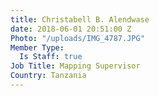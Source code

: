```yaml
---
title: Christabell B. Alendwase
date: 2018-06-01 20:51:00 Z
Photo: "/uploads/IMG_4787.JPG"
Member Type:
  Is Staff: true
Job Title: Mapping Supervisor
Country: Tanzania
---
```


